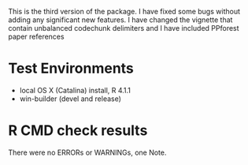 
This is the third version of the package. I have fixed some bugs without adding any significant new features. I have changed the vignette that contain unbalanced codechunk delimiters and I have included PPforest paper references

# Test Environments
* local OS X (Catalina) install, R 4.1.1
* win-builder (devel and release)


# R CMD check results

There were no ERRORs or WARNINGs, one Note.